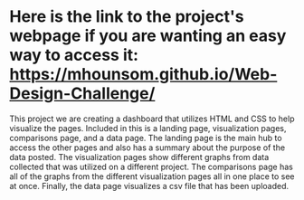 # Here is the link to the project's webpage if you are wanting an easy way to access it: https://mhounsom.github.io/Web-Design-Challenge/

This project we are creating a dashboard that utilizes HTML and CSS to help visualize the pages. Included in this is a landing page, visualization pages, comparisons page, and a data page. The landing page is the main hub to access the other pages and also has a summary about the purpose of the data posted. The visualization pages show different graphs from data collected that was utilized on a different project. The comparisons page has all of the graphs from the different visualization pages all in one place to see at once. Finally, the data page visualizes a csv file that has been uploaded.





